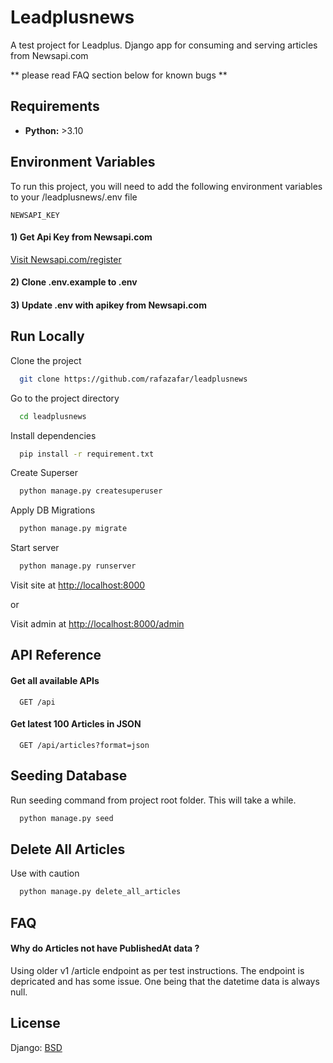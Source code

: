 # Leadplusnews

A test project for Leadplus. Django app for consuming and serving articles from Newsapi.com

** please read FAQ section below for known bugs **

## Requirements

- **Python:** >3.10

## Environment Variables

To run this project, you will need to add the following environment variables to your <project folder>/leadplusnews/.env file

`NEWSAPI_KEY`

#### 1) Get Api Key from Newsapi.com

[Visit Newsapi.com/register](https://newsapi.org/register)

#### 2) Clone .env.example to .env

#### 3) Update .env with apikey from Newsapi.com

## Run Locally

Clone the project

```bash
  git clone https://github.com/rafazafar/leadplusnews
```

Go to the project directory

```bash
  cd leadplusnews
```

Install dependencies

```bash
  pip install -r requirement.txt
```

Create Superser

```bash
  python manage.py createsuperuser
```

Apply DB Migrations

```bash
  python manage.py migrate
```

Start server

```bash
  python manage.py runserver
```

Visit site at [http://localhost:8000](http://localhost:8000)

or

Visit admin at [http://localhost:8000/admin](http://localhost:8000/admin)

## API Reference

#### Get all available APIs

```http
  GET /api
```

#### Get latest 100 Articles in JSON

```http
  GET /api/articles?format=json
```

## Seeding Database

Run seeding command from project root folder.
This will take a while.

```bash
  python manage.py seed
```

## Delete All Articles

Use with caution

```bash
  python manage.py delete_all_articles
```

## FAQ

#### Why do Articles not have PublishedAt data ?

Using older v1 /article endpoint as per test instructions. The endpoint is depricated and has some issue. One being that the datetime data is always null.

## License

Django: [BSD](https://choosealicense.com/licenses/bsd/)
